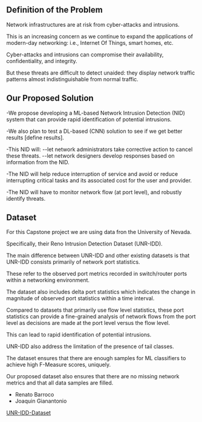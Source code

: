 ## Definition of the Problem

Network infrastructures are at risk from cyber-attacks and intrusions. 

This is an increasing concern as we continue to expand the applications of modern-day networking: i.e., Internet Of Things, smart homes, etc.

Cyber-attacks and intrusions can compromise their availability, confidentiality, and integrity. 

But these threats are difficult to detect unaided: they display network traffic patterns almost indistinguishable from normal traffic. 

## Our Proposed Solution

-We propose developing a ML-based Network Intrusion Detection (NID) system that can provide rapid identification of potential intrusions.  

-We also plan to test a DL-based (CNN) solution to see if we get better results [define results].

-This NID will:
    --let network administrators take corrective action to cancel these threats.
    --let network designers develop responses based on information from the NID.

-The NID will help reduce interruption of service and avoid or reduce interrupting critical tasks and its associated cost for the user and provider.

-The NID will have to monitor network flow (at port level), and robustly identify threats.



## Dataset

For this Capstone project we are using data fron the University of Nevada.

Specifically, their Reno Intrusion Detection Dataset (UNR-IDD).

The main difference between UNR-IDD and other existing datasets is that UNR-IDD consists primarily of network port statistics.

These refer to the observed port metrics recorded in switch/router ports within a networking environment.

The dataset also includes delta port statistics which indicates the change in magnitude of observed port statistics within a time interval.

Compared to datasets that primarily use flow level statistics, these port statistics can provide a fine-grained analysis of network flows from the port level as decisions are made at the port level versus the flow level.

This can lead to rapid identification of potential intrusions.

UNR-IDD also address the limitation of the presence of tail classes.

The dataset ensures that there are enough samples for ML classifiers to achieve high F-Measure scores, uniquely.

Our proposed dataset also ensures that there are no missing network metrics and that all data samples are filled.

* Renato Barroco
* Joaquin Gianantonio

[UNR-IDD-Dataset](https://www.tapadhirdas.com/unr-idd-dataset)
